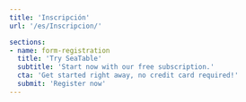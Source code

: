 ```yaml
---
title: 'Inscripción'
url: '/es/Inscripcion/'

sections:
- name: form-registration
  title: 'Try SeaTable'
  subtitle: 'Start now with our free subscription.'
  cta: 'Get started right away, no credit card required!'
  submit: 'Register now'
---
```

